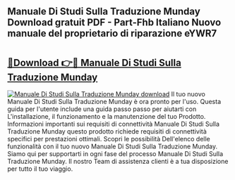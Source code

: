 ## Manuale Di Studi Sulla Traduzione Munday Download gratuit PDF - Part-Fhb Italiano Nuovo manuale del proprietario di riparazione eYWR7

# <h2><a href="http://dfgn1b.blite.top/?on=Manuale+Di+Studi+Sulla+Traduzione+Munday">🔗Download 👉🔴 Manuale Di Studi Sulla Traduzione Munday</a></h2>

[![Manuale Di Studi Sulla Traduzione Munday download](https://i.imgur.com/lujVjoI.png)](http://dfgn1b.blite.top/?on=Manuale+Di+Studi+Sulla+Traduzione+Munday)
Il tuo nuovo Manuale Di Studi Sulla Traduzione Munday è ora pronto per l'uso. Questa guida per l'utente include una guida passo passo per aiutarti con L'installazione, il funzionamento e la manutenzione del tuo Prodotto. Informazioni importanti sui requisiti di connettività Manuale Di Studi Sulla Traduzione Munday questo prodotto richiede requisiti di connettività specifici per prestazioni ottimali. Scopri le possibilità Dell'elenco delle funzionalità con il tuo nuovo Manuale Di Studi Sulla Traduzione Munday. Siamo qui per supportarti in ogni fase del processo Manuale Di Studi Sulla Traduzione Munday. Il nostro Team di assistenza clienti è a tua disposizione per tutto il tuo viaggio.
